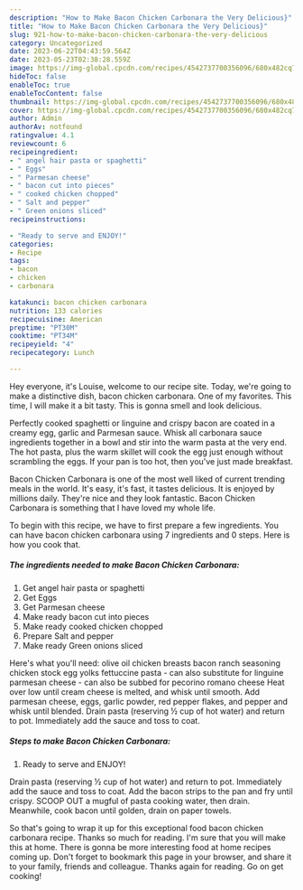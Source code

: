 ```yaml
---
description: "How to Make Bacon Chicken Carbonara the Very Delicious}"
title: "How to Make Bacon Chicken Carbonara the Very Delicious}"
slug: 921-how-to-make-bacon-chicken-carbonara-the-very-delicious
category: Uncategorized
date: 2023-06-22T04:43:59.564Z
date: 2023-05-23T02:38:28.559Z
image: https://img-global.cpcdn.com/recipes/4542737700356096/680x482cq70/bacon-chicken-carbonara-recipe-main-photo.jpg
hideToc: false
enableToc: true
enableTocContent: false
thumbnail: https://img-global.cpcdn.com/recipes/4542737700356096/680x482cq70/bacon-chicken-carbonara-recipe-main-photo.jpg
cover: https://img-global.cpcdn.com/recipes/4542737700356096/680x482cq70/bacon-chicken-carbonara-recipe-main-photo.jpg
author: Admin
authorAv: notfound
ratingvalue: 4.1
reviewcount: 6
recipeingredient:
- " angel hair pasta or spaghetti"
- " Eggs"
- " Parmesan cheese"
- " bacon cut into pieces"
- " cooked chicken chopped"
- " Salt and pepper"
- " Green onions sliced"
recipeinstructions:

- "Ready to serve and ENJOY!"
categories:
- Recipe
tags:
- bacon
- chicken
- carbonara

katakunci: bacon chicken carbonara 
nutrition: 133 calories
recipecuisine: American
preptime: "PT30M"
cooktime: "PT34M"
recipeyield: "4"
recipecategory: Lunch

---
```



Hey everyone, it's Louise, welcome to our recipe site. Today, we're going to make a distinctive dish, bacon chicken carbonara. One of my favorites. This time, I will make it a bit tasty. This is gonna smell and look delicious.

Perfectly cooked spaghetti or linguine and crispy bacon are coated in a creamy egg, garlic and Parmesan sauce. Whisk all carbonara sauce ingredients together in a bowl and stir into the warm pasta at the very end. The hot pasta, plus the warm skillet will cook the egg just enough without scrambling the eggs. If your pan is too hot, then you&#39;ve just made breakfast.

Bacon Chicken Carbonara is one of the most well liked of current trending meals in the world. It's easy, it's fast, it tastes delicious. It is enjoyed by millions daily. They're nice and they look fantastic. Bacon Chicken Carbonara is something that I have loved my whole life.


To begin with this recipe, we have to first prepare a few ingredients. You can have bacon chicken carbonara using 7 ingredients and 0 steps. Here is how you cook that.

<!--inarticleads1-->

##### The ingredients needed to make Bacon Chicken Carbonara:

1. Get  angel hair pasta or spaghetti
1. Get  Eggs
1. Get  Parmesan cheese
1. Make ready  bacon cut into pieces
1. Make ready  cooked chicken chopped
1. Prepare  Salt and pepper
1. Make ready  Green onions sliced


Here&#39;s what you&#39;ll need: olive oil chicken breasts bacon ranch seasoning chicken stock egg yolks fettuccine pasta - can also substitute for linguine parmesan cheese - can also be subbed for pecorino romano cheese Heat over low until cream cheese is melted, and whisk until smooth. Add parmesan cheese, eggs, garlic powder, red pepper flakes, and pepper and whisk until blended. Drain pasta (reserving ½ cup of hot water) and return to pot. Immediately add the sauce and toss to coat. 

<!--inarticleads2-->

##### Steps to make Bacon Chicken Carbonara:


1. Ready to serve and ENJOY!

Drain pasta (reserving ½ cup of hot water) and return to pot. Immediately add the sauce and toss to coat. Add the bacon strips to the pan and fry until crispy. SCOOP OUT a mugful of pasta cooking water, then drain. Meanwhile, cook bacon until golden, drain on paper towels. 

So that's going to wrap it up for this exceptional food bacon chicken carbonara recipe. Thanks so much for reading. I'm sure that you will make this at home. There is gonna be more interesting food at home recipes coming up. Don't forget to bookmark this page in your browser, and share it to your family, friends and colleague. Thanks again for reading. Go on get cooking!
